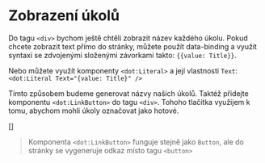 ﻿Zobrazení úkolů
===============
Do tagu `<div>` bychom ještě chtěli zobrazit název každého úkolu. Pokud chcete zobrazit text přímo do stránky,
můžete použít data-binding a využít syntaxi se zdvojenými složenými závorkami takto: `{{value: Title}}`.

Nebo můžete využít komponenty `<dot:Literal>` a její vlastnosti `Text`: `<dot:Literal Text="{value: Title}" />`

Tímto způsobem budeme generovat názvy našich úkolů. Taktéž přidejte komponentu `<dot:LinkButton>` do tagu `<div>`.
Tohoho tlačítka využijem k tomu, abychom mohli úkoly označovat jako hotové.

[<DothtmlExercise Initial="samples/ToDoListView_Stage6.dothtml"
                  Final="samples/ToDoListView_Stage7.dothtml"
                  DisplayName="ToDoListView.dothtml"
                  ValidatorId="Lesson2Step9Validator" />]

> Komponenta `<dot:LinkButton>` funguje stejně jako `Button`, ale do stránky se vygeneruje odkaz místo tagu `<button>`
